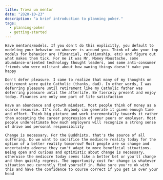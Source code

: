 ```yaml
---
title: Trova un mentor
date: "2020-10-23"
description: "a brief introduction to planning poker."
tags:
  - planning-poker
  - getting-started
---
```


    Have mentors/models. If you don't do this explicitly, you default to modeling your behavior on whoever is around you. Think of who your top models for behavior are (financial, relationship, etc) and figure out what makes them tick. For me it was Mr. Money Moustache, some abundance-oriented technology thought leaders, and some anti-consumer friends who were militant about how owning things doesn't make you happy

    Don't defer pleasure. I came to realize that many of my thoughts on retirement were quite Catholic (thanks, dad). In other words, I was deferring pleasure until retirement like my Catholic father was deferring pleasure until the afterlife. Be fiercely present and enjoy today. Finances are only one part of life satisfaction

    Have an abundance and growth mindset. Most people think of money as a scarce resource. It's not. Anybody can generate it given enough time and effort. Think big picture and work incrementally towards it rather than accepting the career progression of your peers or employer. Most people underestimate how much employers will recognize a strong sense of drive and personal responsibility

    Change is necessary. For the Buddhists, that's the source of all suffering. Do we want to sacrifice the mediocre reality today for the option of a better reality tomorrow? Most people are so change and uncertainty adverse they can't adapt to more beneficial situations. Being open and curious and optimistic about change is necessary, otherwise the mediocre today seems like a better bet or you'll change and then quickly regress. The opportunity cost for change is whatever situation you currently find yourself in. Make sure you're ok with this and have the confidence to course correct if you get in over your head